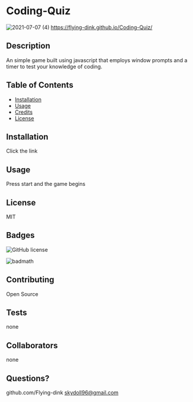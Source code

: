# Coding-Quiz

![2021-07-07 (4)](https://user-images.githubusercontent.com/83742550/124858651-79f57400-df7c-11eb-90aa-c724477b4eee.png)
 https://flying-dink.github.io/Coding-Quiz/



## Description
 An simple game built using javascript  that employs window prompts and a timer to test your knowledge of coding.

## Table of Contents 

* [Installation](#installation)
* [Usage](#usage)
* [Credits](#credits)
* [License](#license)


## Installation
Click the link




## Usage 
Press start and the game begins




## License
MIT






## Badges
![GitHub license](https://img.shields.io/badge/license-MIT-blue.svg)


![badmath](https://img.shields.io/github/languages/top/nielsenjared/badmath)




## Contributing
Open Source



## Tests
none






## Collaborators
none










## Questions?
github.com/Flying-dink
skydoll96@gmail.com

